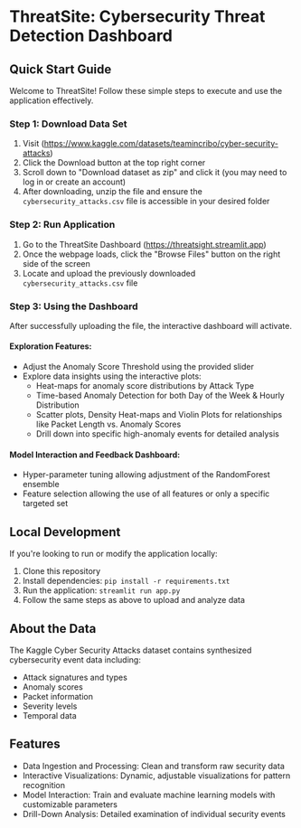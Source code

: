 # ThreatSite: Cybersecurity Threat Detection Dashboard

## Quick Start Guide

Welcome to ThreatSite! Follow these simple steps to execute and use the application effectively.

### Step 1: Download Data Set
1. Visit (https://www.kaggle.com/datasets/teamincribo/cyber-security-attacks)
2. Click the Download button at the top right corner
3. Scroll down to "Download dataset as zip" and click it (you may need to log in or create an account)
4. After downloading, unzip the file and ensure the `cybersecurity_attacks.csv` file is accessible in your desired folder

### Step 2: Run Application
1. Go to the ThreatSite Dashboard (https://threatsight.streamlit.app)
2. Once the webpage loads, click the "Browse Files" button on the right side of the screen
3. Locate and upload the previously downloaded `cybersecurity_attacks.csv` file

### Step 3: Using the Dashboard
After successfully uploading the file, the interactive dashboard will activate.

#### Exploration Features:
- Adjust the Anomaly Score Threshold using the provided slider
- Explore data insights using the interactive plots:
  - Heat-maps for anomaly score distributions by Attack Type
  - Time-based Anomaly Detection for both Day of the Week & Hourly Distribution
  - Scatter plots, Density Heat-maps and Violin Plots for relationships like Packet Length vs. Anomaly Scores
  - Drill down into specific high-anomaly events for detailed analysis

#### Model Interaction and Feedback Dashboard:
- Hyper-parameter tuning allowing adjustment of the RandomForest ensemble
- Feature selection allowing the use of all features or only a specific targeted set

## Local Development
If you're looking to run or modify the application locally:
1. Clone this repository
2. Install dependencies: `pip install -r requirements.txt`
3. Run the application: `streamlit run app.py`
4. Follow the same steps as above to upload and analyze data

## About the Data
The Kaggle Cyber Security Attacks dataset contains synthesized cybersecurity event data including:
- Attack signatures and types
- Anomaly scores
- Packet information
- Severity levels
- Temporal data

## Features
- Data Ingestion and Processing: Clean and transform raw security data
- Interactive Visualizations: Dynamic, adjustable visualizations for pattern recognition
- Model Interaction: Train and evaluate machine learning models with customizable parameters
- Drill-Down Analysis: Detailed examination of individual security events